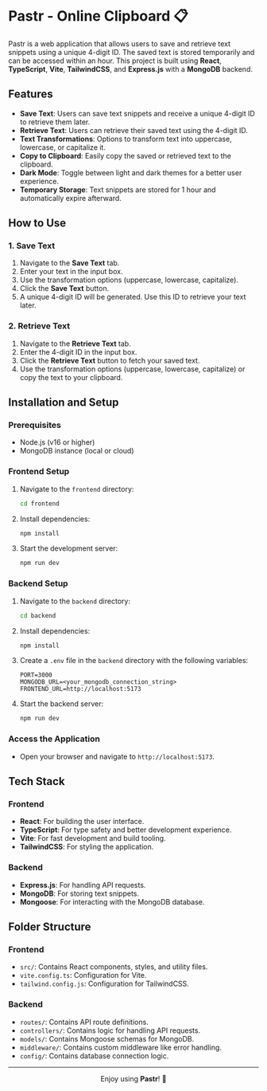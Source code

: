 # Pastr - Online Clipboard 📋

Pastr is a web application that allows users to save and retrieve text snippets using a unique 4-digit ID. The saved text is stored temporarily and can be accessed within an hour. This project is built using **React**, **TypeScript**, **Vite**, **TailwindCSS**, and **Express.js** with a **MongoDB** backend.

## Features

- **Save Text**: Users can save text snippets and receive a unique 4-digit ID to retrieve them later.
- **Retrieve Text**: Users can retrieve their saved text using the 4-digit ID.
- **Text Transformations**: Options to transform text into uppercase, lowercase, or capitalize it.
- **Copy to Clipboard**: Easily copy the saved or retrieved text to the clipboard.
- **Dark Mode**: Toggle between light and dark themes for a better user experience.
- **Temporary Storage**: Text snippets are stored for 1 hour and automatically expire afterward.

## How to Use

### 1. Save Text
1. Navigate to the **Save Text** tab.
2. Enter your text in the input box.
3. Use the transformation options (uppercase, lowercase, capitalize).
4. Click the **Save Text** button.
5. A unique 4-digit ID will be generated. Use this ID to retrieve your text later.

### 2. Retrieve Text
1. Navigate to the **Retrieve Text** tab.
2. Enter the 4-digit ID in the input box.
3. Click the **Retrieve Text** button to fetch your saved text.
4. Use the transformation options (uppercase, lowercase, capitalize) or copy the text to your clipboard.

## Installation and Setup

### Prerequisites
- Node.js (v16 or higher)
- MongoDB instance (local or cloud)

### Frontend Setup
1. Navigate to the `frontend` directory:
   ```bash
   cd frontend
   ```
2. Install dependencies:
   ```bash
   npm install
   ```
3. Start the development server:
   ```bash
   npm run dev
   ```

### Backend Setup
1. Navigate to the `backend` directory:
   ```bash
   cd backend
   ```
2. Install dependencies:
   ```bash
   npm install
   ```
3. Create a `.env` file in the `backend` directory with the following variables:
   ```env
   PORT=3000
   MONGODB_URL=<your_mongodb_connection_string>
   FRONTEND_URL=http://localhost:5173
   ```
4. Start the backend server:
   ```bash
   npm run dev
   ```

### Access the Application
- Open your browser and navigate to `http://localhost:5173`.

## Tech Stack

### Frontend
- **React**: For building the user interface.
- **TypeScript**: For type safety and better development experience.
- **Vite**: For fast development and build tooling.
- **TailwindCSS**: For styling the application.

### Backend
- **Express.js**: For handling API requests.
- **MongoDB**: For storing text snippets.
- **Mongoose**: For interacting with the MongoDB database.

## Folder Structure

### Frontend
- `src/`: Contains React components, styles, and utility files.
- `vite.config.ts`: Configuration for Vite.
- `tailwind.config.js`: Configuration for TailwindCSS.

### Backend
- `routes/`: Contains API route definitions.
- `controllers/`: Contains logic for handling API requests.
- `models/`: Contains Mongoose schemas for MongoDB.
- `middleware/`: Contains custom middleware like error handling.
- `config/`: Contains database connection logic.

---

<div align="center">
  <p>Enjoy using <strong>Pastr</strong>! 🎉</p>
</div>

